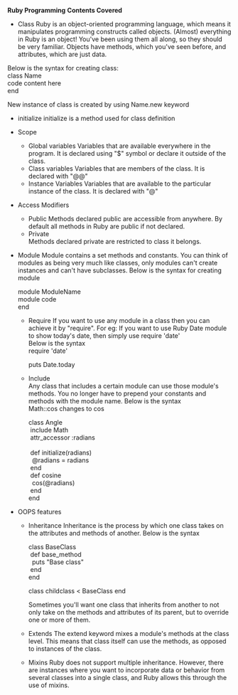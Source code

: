 **Ruby Programming**
**Contents Covered**
* Class
Ruby is an object-oriented programming language, which means it manipulates programming constructs called objects. (Almost) everything in Ruby is an object! You've been using them all along, so they should be very familiar. Objects have methods, which you've seen before, and attributes, which are just data.

Below is the syntax for creating class:<br/>
class Name <br/>
code content here<br/>
end

New instance of class is created by using Name.new keyword
  - initialize
    initialize is a method used for class definition

* Scope
  - Global variables
    Variables that are available everywhere in the program. It is declared using "$" symbol or declare it outside of the class.
  - Class variables
    Variables that are members of the class. It is declared with "@@"
  - Instance Variables
    Variables that are available to the particular instance of the class. It is declared with "@"
* Access Modifiers
  - Public
    Methods declared public are accessible from anywhere. By default all methods in Ruby are public if not declared.
  - Private  
    Methods declared private are restricted to class it belongs.

* Module
  Module contains a set methods and constants. You can think of modules as being very much like classes, only modules can't create instances and can't have subclasses.
  Below is the syntax for creating module<br/>

    module ModuleName<br/>
    module code <br/>
    end <br/>
    
  - Require
    If you want to use any module in a class then you can achieve it by "require". For eg: If you want to use Ruby Date module to show today's date, then simply use require 'date' <br/>
      Below is the syntax <br/>
      require 'date' <br/>

      puts Date.today <br/>

  - Include  
    Any class that includes a certain module can use those module's methods. You no longer have to prepend your constants and methods with the module name.
      Below is the syntax <br/>
      Math::cos changes to cos <br/>

      class Angle <br/>
      &nbsp;include Math <br/>
      &nbsp;attr_accessor :radians <br/>     
      &nbsp;def initialize(radians)<br/>
      &nbsp;&nbsp;@radians = radians <br/>
      &nbsp;end<br/>
      &nbsp;def cosine <br/>
      &nbsp;&nbsp;cos(@radians) <br/>
      &nbsp;end <br/>
      end
* OOPS features
  - Inheritance
    Inheritance is the process by which one class takes on the attributes and methods of another.
    Below is the syntax

    class BaseClass <br/>
    &nbsp;def base_method <br/>
    &nbsp;&nbsp;puts "Base class" <br/>
    &nbsp;end <br/>
    end

    class childclass < BaseClass
    end

    Sometimes you'll want one class that inherits from another to not only take on the methods and attributes of its parent, but to override one or more of them.
  - Extends
    The extend keyword mixes a module's methods at the class level. This means that class itself can use the methods, as opposed to instances of the class.
  - Mixins
    Ruby does not support multiple inheritance. However, there are instances where you want to incorporate data or behavior from several classes into a single class, and Ruby allows this through the use of mixins.
